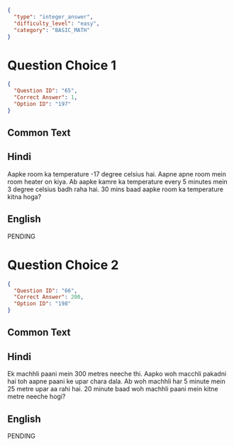 ```json
{
  "type": "integer_answer",
  "difficulty_level": "easy",
  "category": "BASIC_MATH"
}
```

# Question Choice 1
```json
{
  "Question ID": "65",
  "Correct Answer": 1,
  "Option ID": "197"
}
```
## Common Text


## Hindi
Aapke room ka temperature -17 degree celsius hai. Aapne apne room mein room heater on kiya. Ab aapke kamre ka temperature every 5 minutes mein 3 degree celsius badh raha hai. 30 mins baad aapke room ka temperature kitna hoga?

## English
PENDING

# Question Choice 2
```json
{
  "Question ID": "66",
  "Correct Answer": 200,
  "Option ID": "198"
}
```

## Common Text


## Hindi
Ek machhli paani mein 300 metres neeche thi. Aapko woh macchli pakadni hai toh aapne paani ke upar chara dala. Ab woh machhli har 5 minute mein 25 metre upar aa rahi hai. 20 minute baad woh machhli paani mein kitne metre neeche hogi?

## English
PENDING
